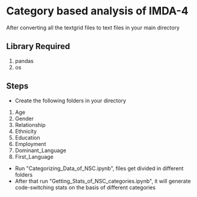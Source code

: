 # Category based analysis of IMDA-4

After converting all the textgrid files to text files in your main directory

## Library Required
1. pandas 
2. os

## Steps

- Create the following folders in your directory 
1. Age
2. Gender
3. Relationship
4. Ethnicity
5. Education
6. Employment
7. Dominant_Language 
8. First_Language

- Run "Categorizing_Data_of_NSC.ipynb", files get divided in different folders
- After that run "Getting_Stats_of_NSC_categories.ipynb", it will generate code-switching stats on the basis of different categories 
